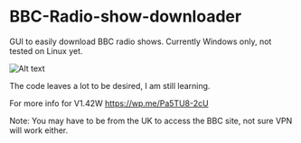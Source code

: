 # BBC-Radio-show-downloader
GUI to easily download BBC radio shows.
Currently Windows only, not tested on Linux yet.

![Alt text](https://stevepython.files.wordpress.com/2019/11/python-get-iplayer-bbb-radio-downloader-screen1-1.png "Optional title")

The code leaves a lot to be desired, I am still learning.

For more info for V1.42W
https://wp.me/Pa5TU8-2cU

Note: You may have to be from the UK to access the BBC site, not sure VPN will work either.


